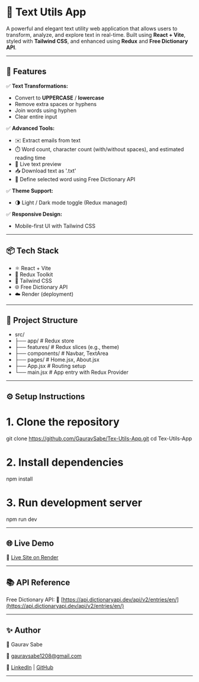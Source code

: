 # 📝 Text Utils App

A powerful and elegant text utility web application that allows users to transform, analyze, and explore text in real-time. Built using **React + Vite**, styled with **Tailwind CSS**, and enhanced using **Redux** and **Free Dictionary API**.

---

## 🚀 Features

✅ **Text Transformations:**

* Convert to **UPPERCASE** / **lowercase**
* Remove extra spaces or hyphens
* Join words using hyphen
* Clear entire input

✅ **Advanced Tools:**

* ✉️ Extract emails from text
* ⏱️ Word count, character count (with/without spaces), and estimated reading time
* 🔁 Live text preview
* 📥 Download text as '.txt'
* 📖 Define selected word using Free Dictionary API

✅ **Theme Support:**

* 🌗 Light / Dark mode toggle (Redux managed)

✅ **Responsive Design:**

* Mobile-first UI with Tailwind CSS

---

## 📦 Tech Stack

* ⚛️ React + Vite
* 🎯 Redux Toolkit
* 🎨 Tailwind CSS
* 🌐 Free Dictionary API
* ☁️ Render (deployment)

---

## 📂 Project Structure

* src/
*  ├── app/               # Redux store
*  ├── features/          # Redux slices (e.g., theme)
*  ├── components/        # Navbar, TextArea
*  ├── pages/             # Home.jsx, About.jsx
*  ├── App.jsx            # Routing setup
*  └── main.jsx           # App entry with Redux Provider

---

## ⚙️ Setup Instructions

# 1. Clone the repository
git clone https://github.com/GauravSabe/Tex-Utils-App.git
cd Tex-Utils-App

# 2. Install dependencies
npm install

# 3. Run development server
npm run dev

---

## 🌐 Live Demo

🔗 [Live Site on Render](https://your-render-app-url.onrender.com)

---

## 📚 API Reference

Free Dictionary API:
🔗 [https://api.dictionaryapi.dev/api/v2/entries/en/](https://api.dictionaryapi.dev/api/v2/entries/en/)<word>

---

## ✨ Author

👤 Gaurav Sabe

📧 gauravsabe1208@gmail.com

🔗 [LinkedIn](https://www.linkedin.com/in/gaurav-sabe-05456624b) | [GitHub](https://github.com/GauravSabe)

---
